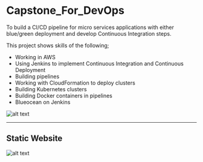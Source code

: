 # Capstone_For_DevOps
To build a CI/CD pipeline for micro services applications with either blue/green deployment and develop Continuous Integration steps.

This project shows skills of the following;
* Working in AWS
* Using Jenkins to implement Continuous Integration and Continuous Deployment
* Building pipelines
* Working with CloudFormation to deploy clusters
* Building Kubernetes clusters
* Building Docker containers in pipelines
* Blueocean on Jenkins

![alt text](https://github.com/Just2excel/Capstone_For_DevOps/blob/master/screenshots/pipelinescreenshot.JPG?raw=true)

---
## Static Website

![alt text](https://github.com/Just2excel/Capstone_For_DevOps/blob/master/screenshots/tempsnip.png?raw=true)